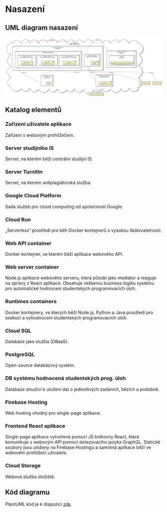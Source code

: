 # Nasazení

## UML diagram nasazení

![Deployment diagram](/assets/diagrams/out/eda/deployment/deployment.png)

## Katalog elementů

### Zařízení uživatele aplikace

Zařízení s webovým prohlížečem.

### Server studijního IS

Server, na kterém běží centrální studijní IS.

### Server TurnItIn

Server, na kterém antiplagiátorská služba.

### Google Cloud Platform

Sada služeb pro cloud computing od společnosti Google.

### Cloud Run

„Serverless“ prostředí pro běh Docker kontejnerů s vysokou škálovatelností.

### Web API container

Docker kontejner, ve kterém běží aplikace webového API.

### Web server container

Node.js aplikace webového serveru, která působí jako mediátor a reaguje na zprávy z React aplikace. Obsahuje veškerou business logiku systému pro automatické hodnocení studentských programovacích úloh.

### Runtimes containers

Docker kontejnery, ve kterých běží Node.js, Python a Java prostředí pro exekuci a vyhodnocení studentských programovacích úloh.

### Cloud SQL

Databáze jako služba (DBaaS).

### PostgreSQL

Open-source databázový systém.

### DB systému hodnocená studentských prog. úloh

Databáze sloužící k uložení dat o jednotlivých zadáních, bězích a podobně.

### Firebase Hosting

Web hosting vhodný pro single-page aplikace.

### Frontend React aplikace

Single-page aplikace vytvořená pomocí JS knihovny React, která komunikuje s webovým API pomocí dotazovacího jazyka GraphQL. Statické soubory jsou uloženy na Firebase Hostingu a samotná aplikace běží ve webovém prohlížeči uživatele.

### Cloud Storage

Webová služba úložiště.

## Kód diagramu

PlantUML kód je k dispozici [zde](/assets/diagrams/src/eda/deployment.puml).
